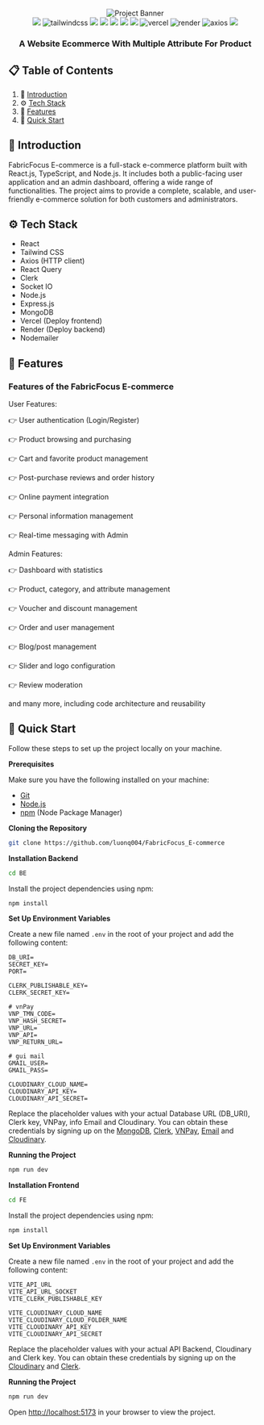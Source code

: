 <div align="center">
  <br />
      <img src="../FE/public/infobasic.png" alt="Project Banner">
  <br />

  <div>
    <img src="https://img.shields.io/badge/-React-20232A?style=for-the-badge&logo=react&logoColor=61DAFB" />
    <img src="https://img.shields.io/badge/-Tailwind_CSS-black?style=for-the-badge&logoColor=white&logo=tailwindcss&color=06B6D4" alt="tailwindcss" />
    <img src="https://img.shields.io/badge/-React_Query-FF4154?style=for-the-badge&logo=react-query&logoColor=white" />
    <img src="https://img.shields.io/badge/-Clerk-3D4DB7?style=for-the-badge&logo=clerk&logoColor=white" />
    <img src="https://img.shields.io/badge/-Socket.io-010101?style=for-the-badge&logo=socket.io&logoColor=white" />
    <img src="https://img.shields.io/badge/-Node.js-339933?style=for-the-badge&logo=node.js&logoColor=white" />
    <img src="https://img.shields.io/badge/-MongoDB-47A248?style=for-the-badge&logo=mongodb&logoColor=white" />
    <img src="https://img.shields.io/badge/-Vercel-000000?style=for-the-badge&logo=vercel&logoColor=white" alt="vercel" />
    <img src="https://img.shields.io/badge/-Render-46E3B7?style=for-the-badge&logo=render&logoColor=000000" alt="render" />
    <img src="https://img.shields.io/badge/-Axios-5A29E4?style=for-the-badge&logo=axios&logoColor=white" alt="axios" />

  <!-- Express.js -->
  <img src="https://img.shields.io/badge/-Express.js-000000?style=for-the-badge&logo=express&logoColor=white" />
  </div>

  <h3 align="center">A Website Ecommerce With Multiple Attribute For Product</h3>
</div>

## 📋 <a name="table">Table of Contents</a>

1. 🤖 [Introduction](#introduction)
2. ⚙️ [Tech Stack](#tech-stack)
3. 🔋 [Features](#features)
4. 🤸 [Quick Start](#quick-start)

## <a name="introduction">🤖 Introduction</a>

FabricFocus E-commerce is a full-stack e-commerce platform built with React.js, TypeScript, and Node.js. It includes both a public-facing user application and an admin dashboard, offering a wide range of functionalities. The project aims to provide a complete, scalable, and user-friendly e-commerce solution for both customers and administrators.

## <a name="tech-stack">⚙️ Tech Stack</a>

- React
- Tailwind CSS
- Axios (HTTP client)
- React Query
- Clerk
- Socket IO
- Node.js
- Express.js
- MongoDB
- Vercel (Deploy frontend)
- Render (Deploy backend)
- Nodemailer

## <a name="features">🔋 Features</a>

### Features of the FabricFocus E-commerce

User Features:

👉 User authentication (Login/Register)

👉 Product browsing and purchasing

👉 Cart and favorite product management

👉 Post-purchase reviews and order history

👉 Online payment integration

👉 Personal information management

👉 Real-time messaging with Admin

Admin Features:

👉 Dashboard with statistics

👉 Product, category, and attribute management

👉 Voucher and discount management

👉 Order and user management

👉 Blog/post management

👉 Slider and logo configuration

👉 Review moderation

and many more, including code architecture and reusability

## <a name="quick-start">🤸 Quick Start</a>

Follow these steps to set up the project locally on your machine.

**Prerequisites**

Make sure you have the following installed on your machine:

- [Git](https://git-scm.com/)
- [Node.js](https://nodejs.org/en)
- [npm](https://www.npmjs.com/) (Node Package Manager)

**Cloning the Repository**

```bash
git clone https://github.com/luonq004/FabricFocus_E-commerce
```

**Installation Backend**

```bash
cd BE
```

Install the project dependencies using npm:

```bash
npm install
```

**Set Up Environment Variables**

Create a new file named `.env` in the root of your project and add the following content:

```env
DB_URI=
SECRET_KEY=
PORT=

CLERK_PUBLISHABLE_KEY=
CLERK_SECRET_KEY=

# vnPay
VNP_TMN_CODE=
VNP_HASH_SECRET=
VNP_URL=
VNP_API=
VNP_RETURN_URL=

# gui mail
GMAIL_USER=
GMAIL_PASS=

CLOUDINARY_CLOUD_NAME=
CLOUDINARY_API_KEY=
CLOUDINARY_API_SECRET=
```

Replace the placeholder values with your actual Database URL (DB_URI), Clerk key, VNPay, info Email and Cloudinary. You can obtain these credentials by signing up on the [MongoDB](https://cloud.mongodb.com/), [Clerk](https://clerk.com/), [VNPay](https://sandbox.vnpayment.vn/apis/docs/thanh-toan-token/token.html), [Email](https://myaccount.google.com/u/2/signinoptions/twosv) and [Cloudinary](https://cloudinary.com/).

**Running the Project**

```bash
npm run dev
```

**Installation Frontend**

```bash
cd FE
```

Install the project dependencies using npm:

```bash
npm install
```

**Set Up Environment Variables**

Create a new file named `.env` in the root of your project and add the following content:

```env
VITE_API_URL
VITE_API_URL_SOCKET
VITE_CLERK_PUBLISHABLE_KEY

VITE_CLOUDINARY_CLOUD_NAME
VITE_CLOUDINARY_CLOUD_FOLDER_NAME
VITE_CLOUDINARY_API_KEY
VITE_CLOUDINARY_API_SECRET
```

Replace the placeholder values with your actual API Backend, Cloudinary and Clerk key. You can obtain these credentials by signing up on the [Cloudinary](https://cloudinary.com/) and [Clerk](https://clerk.com/).

**Running the Project**

```bash
npm run dev
```

Open [http://localhost:5173](http://localhost:5173) in your browser to view the project.
